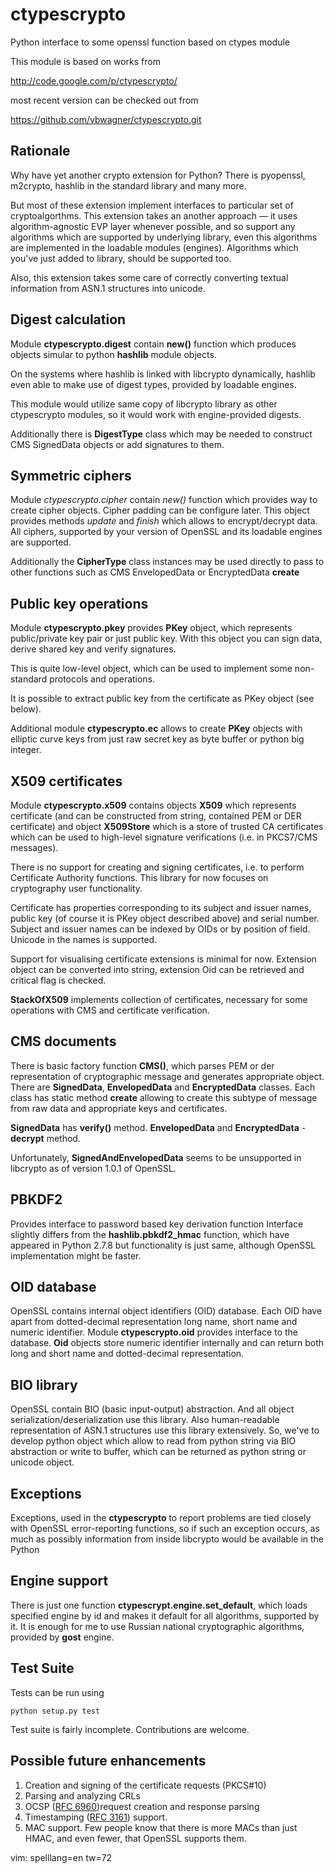ctypescrypto
============

Python interface to some openssl function based on ctypes module

This module is based on works from

http://code.google.com/p/ctypescrypto/

most recent version can be checked out from

https://github.com/vbwagner/ctypescrypto.git

Rationale
---------

Why have yet another crypto extension for Python? There is pyopenssl,
m2crypto, hashlib in the standard library and many more.

But most of these extension implement interfaces to particular set of
cryptoalgorthms. This extension takes an another approach — it uses
algorithm-agnostic EVP layer whenever possible, and so support any
algorithms which are supported by underlying library, even this
algorithms are implemented in the loadable modules (engines). Algorithms
which you've just added to library, should be supported too.

Also, this extension takes some care of correctly converting textual
information from ASN.1 structures into unicode.



Digest calculation
------------------

Module **ctypescrypto.digest** contain **new()** function which produces
objects simular to python **hashlib** module objects. 

On the systems where hashlib is linked with libcrypto dynamically,
hashlib even able to make use of digest types, provided by loadable
engines. 

This module would utilize same copy of libcrypto library as other
ctypescrypto modules, so it would work with engine-provided digests.

Additionally there is **DigestType** class which may be needed to
construct CMS SignedData objects or add signatures to them.

Symmetric ciphers
-----------------

Module *ctypescrypto.cipher* contain *new()* function which provides
way to create cipher objects. Cipher padding can be configure later.
This object provides methods *update* and *finish* which allows to
encrypt/decrypt data. All ciphers, supported by your version of OpenSSL
and its loadable engines are supported.

Additionally the **CipherType** class instances may be used directly to
pass to other functions such as CMS EnvelopedData or EncryptedData
**create**

Public key operations
---------------------

Module **ctypescrypto.pkey** provides **PKey** object, which represents
public/private key pair or just public key. With this object you can
sign data, derive shared key and verify signatures.

This is quite low-level object, which can be used to implement some
non-standard protocols and operations.

It is possible to extract public key from the certificate as PKey
object (see below).

Additional module **ctypescrypto.ec** allows to create **PKey** objects
with elliptic curve keys from just raw secret key as byte buffer or
python big integer.

X509 certificates
-----------------

Module **ctypescrypto.x509** contains objects **X509** which represents
certificate (and can be constructed from string, contained PEM
or DER certificate) and object **X509Store** which is a store of trusted
CA certificates which can be used to high-level signature verifications
(i.e. in PKCS7/CMS messages).

There is no support for creating and signing certificates, i.e. to
perform Certificate Authority functions. This library for now focuses on
cryptography user functionality. 

Certificate has properties corresponding to its subject and issuer
names, public key (of course it is PKey object described above) and
serial number. Subject and issuer names can be indexed by OIDs or by
position of field. Unicode in the names is supported.

Support for visualising certificate extensions is minimal for now.
Extension object can be converted into string, extension Oid can be
retrieved and critical flag is checked.

**StackOfX509** implements collection of certificates, necessary for
some operations with CMS and certificate verification.

CMS documents
-------------

There is basic factory function **CMS()**, which parses PEM or der
representation of cryptographic message and generates appropriate
object. There are **SignedData**, **EnvelopedData** and
**EncryptedData** classes. Each class has static method **create**
allowing to create this subtype of message from raw data and appropriate
keys and certificates.

**SignedData** has **verify()** method. **EnvelopedData** and
**EncryptedData** - **decrypt** method.

Unfortunately, **SignedAndEnvelopedData** seems to be unsupported in
libcrypto as of version 1.0.1 of OpenSSL.

PBKDF2
------

Provides interface to password based key derivation function
Interface slightly differs from the **hashlib.pbkdf2_hmac** function,
which have appeared in Python 2.7.8 but functionality is just same,
although OpenSSL implementation might be faster.



OID database
------------

OpenSSL contains internal object identifiers (OID) database. Each OID
have apart from dotted-decimal representation long name, short name and
numeric identifier. Module **ctypescrypto.oid** provides interface to the
database. **Oid** objects store numeric identifier internally and can
return both long and short name and dotted-decimal representation.

BIO library
-----------

OpenSSL contain BIO (basic input-output) abstraction. And all object
serialization/deserialization use this library. Also human-readable
representation of  ASN.1 structures use this library extensively. So,
we've to develop python object which allow to read from python string
via BIO abstraction or write to buffer, which can be returned as python
string or unicode object. 

Exceptions
----------

Exceptions, used in the **ctypescrypto** to report problems are tied
closely with OpenSSL error-reporting functions, so if such an exception
occurs, as much as possibly information from inside libcrypto would be
available in the Python

Engine support
--------------

There is just one function **ctypescrypt.engine.set_default**, which loads 
specified engine by id and makes it default for all algorithms,
supported by it. It is enough for me to use Russian national
cryptographic algorithms, provided by **gost** engine.

Test Suite
----------

Tests can be run using

    python setup.py test

Test suite is fairly incomplete. Contributions are welcome.

Possible future enhancements
----------------------------

1. Creation and signing of the certificate requests (PKCS#10)
2. Parsing and analyzing CRLs
3. OCSP ([RFC 6960](http://tools.ietf.org/html/rfc6960))request creation and response parsing
4. Timestamping ([RFC 3161](http://tools.ietf.org/html/rfc3161))
support.
6. MAC support. Few people know that there is more MACs than just HMAC,
and even fewer, that OpenSSL supports them.

  vim: spelllang=en tw=72
